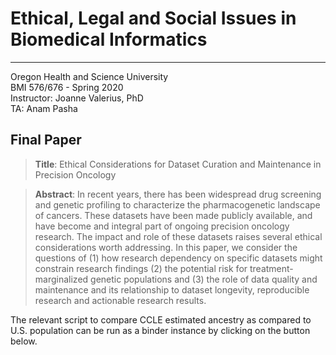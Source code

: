 # Ethical, Legal and Social Issues in Biomedical Informatics
---
Oregon Health and Science University  
BMI 576/676 - Spring 2020  
Instructor: Joanne Valerius, PhD  
TA: Anam Pasha  

## Final Paper 

> **Title**: Ethical Considerations for Dataset Curation and Maintenance in Precision Oncology  

> **Abstract**: In recent years, there has been widespread drug screening and genetic profiling to characterize the pharmacogenetic landscape of cancers. These datasets have been made publicly available, and have become and integral part of ongoing precision oncology research. The impact and role of these datasets raises several ethical considerations worth addressing. In this paper, we consider the questions of (1) how research dependency on specific datasets might constrain research findings (2) the potential risk for treatment-marginalized genetic populations and (3) the role of data quality and maintenance and its relationship to dataset longevity, reproducible research and actionable research results.    

The relevant script to compare CCLE estimated ancestry as compared to U.S. population can be run as a binder instance by clicking on the button below. 